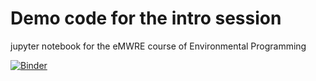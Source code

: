 # Demo code for the intro session
jupyter notebook for the eMWRE course of Environmental Programming

[![Binder](https://mybinder.org/badge_logo.svg)](https://mybinder.org/v2/gh/https://github.com/ElgaSalvadore/Environmental-Programming/tree/main/Demo_Python_code)
